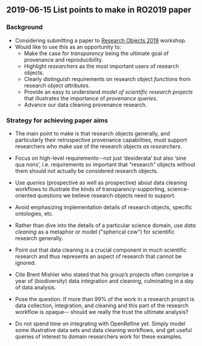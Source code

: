 ## 2019-06-15 List points to make in RO2019 paper

### Background
- Considering submitting a paper to [Research Objects 2019](https://researchobject.github.io/ro2019/) workshop.
- Would like to use this as an opportunity to:
	- Make the case for *transparency* being the ultimate goal of provenance and reproducibility.
	- Highlight *researchers* as the most important users of research objects. 
	- Clearly distinguish requirements on research object *functions* from research object *attributes*.
	- Provide an easy to understand *model of scientific research projects* that illustrates the importance of *provenance queries*.
	- Advance our data cleaning provenance research.

### Strategy for achieving paper aims

- The main point to make is that research objects generally, and particularly their retrospective provenance capabilities, must support researchers who make use of the research objects *as researchers*.
  
- Focus on high-level requirements--not just ‘desiderata’ but also ‘sine qua nons’, i.e. requirements so important that “research” objects without them should not actually be considered research objects.

- Use *queries* (prospective as well as prospective) about data cleaning workflows to illustrate the kinds of transparency-supporting, science-oriented questions we believe research objects need to support.  

- Avoid emphasizing implementation details of research objects, specific ontologies, etc.  
  
- Rather than dive into the details of a particular science domain, use _data cleaning_ as a metaphor or model ("spherical cow") for scientific research generally.
  
- Point out that data cleaning is a crucial component in much scientific research and thus represents an aspect of research that cannot be ignored.

- Cite Brent Mishler who stated that his group’s projects often comprise a year of (biodiversity) data integration and cleaning, culminating in a day of data analysis.

- Pose the question:  If more than 99% of the work in a research project is data collection, integration, and cleaning and this part of the research workflow is opaque-- should we really the trust the ultimate analysis?  
  
- Do not spend time on integrating with OpenRefine yet. Simply model some illustrative data sets and data cleaning workflows, and get useful queries of interest to domain researchers work for these examples.
 
